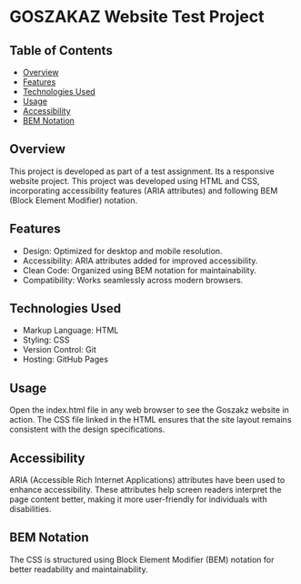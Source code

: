 ﻿# GOSZAKAZ Website Test Project

## Table of Contents

- [Overview](#overview)
- [Features](#features)
- [Technologies Used](#technologies-used)
- [Usage](#usage)
- [Accessibility](#accessibility)
- [BEM Notation](#bem-notation)

## Overview

This project is developed as part of a test assignment. Its a responsive website project. This project was developed using HTML and CSS, incorporating accessibility features (ARIA attributes) and following BEM (Block Element Modifier) notation.

## Features

- Design: Optimized for desktop and mobile resolution.
- Accessibility: ARIA attributes added for improved accessibility.
- Clean Code: Organized using BEM notation for maintainability.
- Compatibility: Works seamlessly across modern browsers.

## Technologies Used

- Markup Language: HTML
- Styling: CSS
- Version Control: Git
- Hosting: GitHub Pages

## Usage

Open the index.html file in any web browser to see the Goszakz website in action. The CSS file linked in the HTML ensures that the site layout remains consistent with the design specifications.

## Accessibility

ARIA (Accessible Rich Internet Applications) attributes have been used to enhance accessibility. These attributes help screen readers interpret the page content better, making it more user-friendly for individuals with disabilities.

## BEM Notation

The CSS is structured using Block Element Modifier (BEM) notation for better readability and maintainability.
